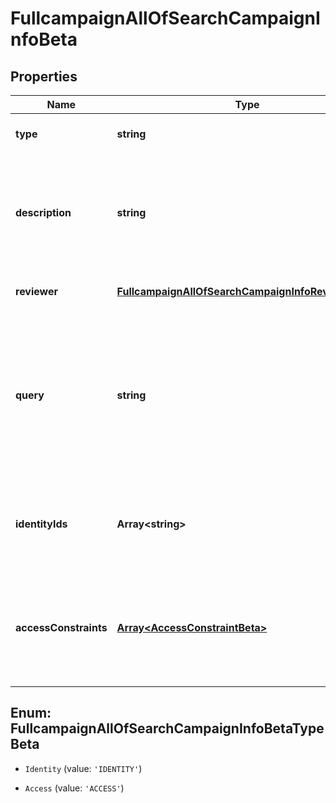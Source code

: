 # FullcampaignAllOfSearchCampaignInfoBeta

## Properties

Name | Type | Description | Notes
------------ | ------------- | ------------- | -------------
**type** | **string** | The type of search campaign represented. | [default to undefined]
**description** | **string** | Describes this search campaign. Intended for storing the query used, and possibly the number of identities selected/available. | [optional] [default to undefined]
**reviewer** | [**FullcampaignAllOfSearchCampaignInfoReviewerBeta**](FullcampaignAllOfSearchCampaignInfoReviewerBeta.md) |  | [optional] [default to undefined]
**query** | **string** | The scope for the campaign. The campaign will cover identities returned by the query and identities that have access items returned by the query. One of &#x60;query&#x60; or &#x60;identityIds&#x60; must be set. | [optional] [default to undefined]
**identityIds** | **Array&lt;string&gt;** | A direct list of identities to include in this campaign. One of &#x60;identityIds&#x60; or &#x60;query&#x60; must be set. | [optional] [default to undefined]
**accessConstraints** | [**Array&lt;AccessConstraintBeta&gt;**](AccessConstraintBeta.md) | Further reduces the scope of the campaign by excluding identities (from &#x60;query&#x60; or &#x60;identityIds&#x60;) that do not have this access. | [optional] [default to undefined]



## Enum: FullcampaignAllOfSearchCampaignInfoBetaTypeBeta


* `Identity` (value: `'IDENTITY'`)

* `Access` (value: `'ACCESS'`)



